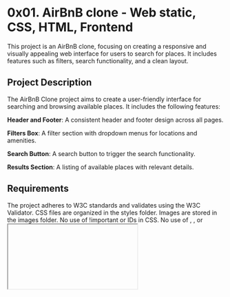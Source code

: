 # 0x01. AirBnB clone - Web static, CSS, HTML, Frontend

This project is an AirBnB clone, focusing on creating a responsive and visually appealing web interface for users to search for places. It includes features such as filters, search functionality, and a clean layout.

## Project Description
The AirBnB Clone project aims to create a user-friendly interface for searching and browsing available places. It includes the following features:

**Header and Footer**: A consistent header and footer design across all pages.

**Filters Box**: A filter section with dropdown menus for locations and amenities.

**Search Button**: A search button to trigger the search functionality.

**Results Section**: A listing of available places with relevant details.

## Requirements
The project adheres to W3C standards and validates using the W3C Validator.
CSS files are organized in the styles folder.
Images are stored in the images folder.
No use of !important or IDs in CSS.
No use of <img>, <embed>, or <iframe> tags.
Compatibility with Chrome 56 or later.
